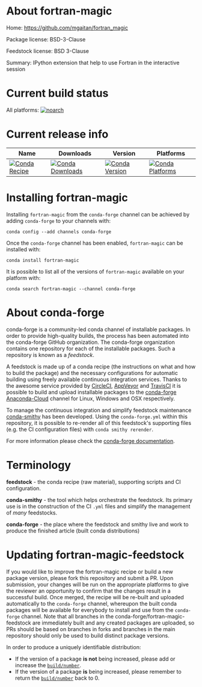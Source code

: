 About fortran-magic
===================

Home: https://github.com/mgaitan/fortran_magic

Package license: BSD-3-Clause

Feedstock license: BSD 3-Clause

Summary: IPython extension that help to use Fortran in the interactive session



Current build status
====================

All platforms:
[![noarch](https://img.shields.io/circleci/project/github/conda-forge/fortran-magic-feedstock/master.svg?label=noarch)](https://circleci.com/gh/conda-forge/fortran-magic-feedstock)

Current release info
====================

| Name | Downloads | Version | Platforms |
| --- | --- | --- | --- |
| [![Conda Recipe](https://img.shields.io/badge/recipe-fortran--magic-green.svg)](https://anaconda.org/conda-forge/fortran-magic) | [![Conda Downloads](https://img.shields.io/conda/dn/conda-forge/fortran-magic.svg)](https://anaconda.org/conda-forge/fortran-magic) | [![Conda Version](https://img.shields.io/conda/vn/conda-forge/fortran-magic.svg)](https://anaconda.org/conda-forge/fortran-magic) | [![Conda Platforms](https://img.shields.io/conda/pn/conda-forge/fortran-magic.svg)](https://anaconda.org/conda-forge/fortran-magic) |

Installing fortran-magic
========================

Installing `fortran-magic` from the `conda-forge` channel can be achieved by adding `conda-forge` to your channels with:

```
conda config --add channels conda-forge
```

Once the `conda-forge` channel has been enabled, `fortran-magic` can be installed with:

```
conda install fortran-magic
```

It is possible to list all of the versions of `fortran-magic` available on your platform with:

```
conda search fortran-magic --channel conda-forge
```


About conda-forge
=================

conda-forge is a community-led conda channel of installable packages.
In order to provide high-quality builds, the process has been automated into the
conda-forge GitHub organization. The conda-forge organization contains one repository
for each of the installable packages. Such a repository is known as a *feedstock*.

A feedstock is made up of a conda recipe (the instructions on what and how to build
the package) and the necessary configurations for automatic building using freely
available continuous integration services. Thanks to the awesome service provided by
[CircleCI](https://circleci.com/), [AppVeyor](https://www.appveyor.com/)
and [TravisCI](https://travis-ci.org/) it is possible to build and upload installable
packages to the [conda-forge](https://anaconda.org/conda-forge)
[Anaconda-Cloud](https://anaconda.org/) channel for Linux, Windows and OSX respectively.

To manage the continuous integration and simplify feedstock maintenance
[conda-smithy](https://github.com/conda-forge/conda-smithy) has been developed.
Using the ``conda-forge.yml`` within this repository, it is possible to re-render all of
this feedstock's supporting files (e.g. the CI configuration files) with ``conda smithy rerender``.

For more information please check the [conda-forge documentation](https://conda-forge.org/docs/).

Terminology
===========

**feedstock** - the conda recipe (raw material), supporting scripts and CI configuration.

**conda-smithy** - the tool which helps orchestrate the feedstock.
                   Its primary use is in the construction of the CI ``.yml`` files
                   and simplify the management of *many* feedstocks.

**conda-forge** - the place where the feedstock and smithy live and work to
                  produce the finished article (built conda distributions)


Updating fortran-magic-feedstock
================================

If you would like to improve the fortran-magic recipe or build a new
package version, please fork this repository and submit a PR. Upon submission,
your changes will be run on the appropriate platforms to give the reviewer an
opportunity to confirm that the changes result in a successful build. Once
merged, the recipe will be re-built and uploaded automatically to the
`conda-forge` channel, whereupon the built conda packages will be available for
everybody to install and use from the `conda-forge` channel.
Note that all branches in the conda-forge/fortran-magic-feedstock are
immediately built and any created packages are uploaded, so PRs should be based
on branches in forks and branches in the main repository should only be used to
build distinct package versions.

In order to produce a uniquely identifiable distribution:
 * If the version of a package **is not** being increased, please add or increase
   the [``build/number``](https://conda.io/docs/user-guide/tasks/build-packages/define-metadata.html#build-number-and-string).
 * If the version of a package **is** being increased, please remember to return
   the [``build/number``](https://conda.io/docs/user-guide/tasks/build-packages/define-metadata.html#build-number-and-string)
   back to 0.
